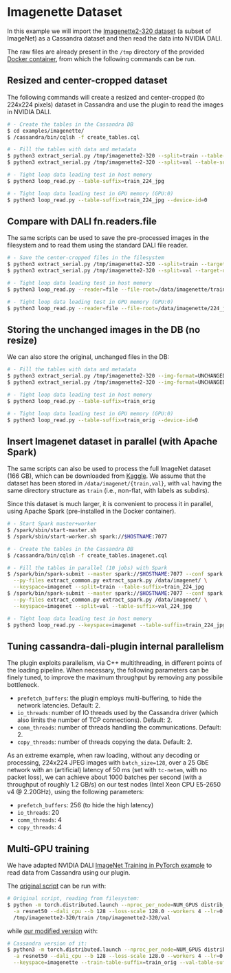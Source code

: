 # Imagenette Dataset

In this example we will import the [Imagenette2-320
dataset](https://github.com/fastai/imagenette) (a subset of ImageNet)
as a Cassandra dataset and then read the data into NVIDIA DALI.

The raw files are already present in the `/tmp` directory of the
provided [Docker container](../../), from which the following commands
can be run.

## Resized and center-cropped dataset
The following commands will create a resized and center-cropped (to
224x224 pixels) dataset in Cassandra and use the plugin to read the
images in NVIDIA DALI.

```bash
# - Create the tables in the Cassandra DB
$ cd examples/imagenette/
$ /cassandra/bin/cqlsh -f create_tables.cql

# - Fill the tables with data and metadata
$ python3 extract_serial.py /tmp/imagenette2-320 --split=train --table-suffix=train_224_jpg
$ python3 extract_serial.py /tmp/imagenette2-320 --split=val --table-suffix=val_224_jpg

# - Tight loop data loading test in host memory
$ python3 loop_read.py --table-suffix=train_224_jpg

# - Tight loop data loading test in GPU memory (GPU:0)
$ python3 loop_read.py --table-suffix=train_224_jpg --device-id=0
```

## Compare with DALI fn.readers.file
The same scripts can be used to save the pre-processed images in the
filesystem and to read them using the standard DALI file reader.

```bash
# - Save the center-cropped files in the filesystem
$ python3 extract_serial.py /tmp/imagenette2-320 --split=train --target-dir=/cassandra/data/imagenette/train_224_jpg
$ python3 extract_serial.py /tmp/imagenette2-320 --split=val --target-dir=/cassandra/data/imagenette/val_224_jpg

# - Tight loop data loading test in host memory
$ python3 loop_read.py --reader=file --file-root=/data/imagenette/train_224_jpg

# - Tight loop data loading test in GPU memory (GPU:0)
$ python3 loop_read.py --reader=file --file-root=/data/imagenette/224_jpg --device-id=0
```

## Storing the unchanged images in the DB (no resize)
We can also store the original, unchanged files in the DB:

```bash
# - Fill the tables with data and metadata
$ python3 extract_serial.py /tmp/imagenette2-320 --img-format=UNCHANGED --split=train --table-suffix=train_orig
$ python3 extract_serial.py /tmp/imagenette2-320 --img-format=UNCHANGED --split=val --table-suffix=val_orig

# - Tight loop data loading test in host memory
$ python3 loop_read.py --table-suffix=train_orig

# - Tight loop data loading test in GPU memory (GPU:0)
$ python3 loop_read.py --table-suffix=train_orig --device-id=0
```

## Insert Imagenet dataset in parallel (with Apache Spark)
The same scripts can also be used to process the full ImageNet dataset
(166 GB), which can be downloaded from
[Kaggle](https://www.kaggle.com/competitions/imagenet-object-localization-challenge/data).
We assume that the dataset has been stored in
`/data/imagenet/{train,val}`, with `val` having the same directory
structure as `train` (i.e., non-flat, with labels as subdirs).

Since this dataset is much larger, it is convenient to process it in
parallel, using Apache Spark (pre-installed in the Docker container).

```bash
# - Start Spark master+worker
$ /spark/sbin/start-master.sh
$ /spark/sbin/start-worker.sh spark://$HOSTNAME:7077

# - Create the tables in the Cassandra DB
$ /cassandra/bin/cqlsh -f create_tables.imagenet.cql

# - Fill the tables in parallel (10 jobs) with Spark
$ /spark/bin/spark-submit --master spark://$HOSTNAME:7077 --conf spark.default.parallelism=10 \
  --py-files extract_common.py extract_spark.py /data/imagenet/ \
  --keyspace=imagenet --split=train --table-suffix=train_224_jpg
$ /spark/bin/spark-submit --master spark://$HOSTNAME:7077 --conf spark.default.parallelism=10 \
  --py-files extract_common.py extract_spark.py /data/imagenet/ \
  --keyspace=imagenet --split=val --table-suffix=val_224_jpg

# - Tight loop data loading test in host memory
$ python3 loop_read.py --keyspace=imagenet --table-suffix=train_224_jpg

```

## Tuning cassandra-dali-plugin internal parallelism

The plugin exploits parallelism, via C++ multithreading, in different
points of the loading pipeline. When necessary, the following
parameters can be finely tuned, to improve the maximum throughput by
removing any possibile bottleneck.

- `prefetch_buffers`: the plugin employs multi-buffering, to hide the
  network latencies. Default: 2.
- `io_threads`: number of IO threads used by the Cassandra driver
  (which also limits the number of TCP connections). Default: 2.
- `comm_threads`: number of threads handling the
  communications. Default: 2.
- `copy_threads`: number of threads copying the data. Default: 2.

As an extreme example, when raw loading, without any decoding or
processing, 224x224 JPEG images with `batch_size=128`, over a 25 GbE
network with an (artificial) latency of 50 ms (set with `tc-netem`,
with no packet loss), we can achieve about 1000 batches per second
(with a throughput of roughly 1.2 GB/s) on our test nodes (Intel Xeon
CPU E5-2650 v4 @ 2.20GHz), using the following parameters:

- `prefetch_buffers`: 256 (to hide the high latency)
- `io_threads`: 20
- `comm_threads`: 4
- `copy_threads`: 4

## Multi-GPU training

We have adapted NVIDIA DALI [ImageNet Training in PyTorch
example](https://github.com/NVIDIA/DALI/tree/main/docs/examples/use_cases/pytorch/resnet50)
to read data from Cassandra using our plugin.

The [original script](distrib_train_from_file.py) can be run with:
```bash
# Original script, reading from filesystem:
$ python -m torch.distributed.launch --nproc_per_node=NUM_GPUS distrib_train_from_file.py \
  -a resnet50 --dali_cpu --b 128 --loss-scale 128.0 --workers 4 --lr=0.4 --opt-level O2 \
  /tmp/imagenette2-320/train /tmp/imagenette2-320/val
```

while [our modified version](distrib_train_from_cassandra.py) with:
```bash
# Cassandra version of it:
$ python3 -m torch.distributed.launch --nproc_per_node=NUM_GPUS distrib_train_from_cassandra.py \
  -a resnet50 --dali_cpu --b 128 --loss-scale 128.0 --workers 4 --lr=0.4 --opt-level O2 \
  --keyspace=imagenette --train-table-suffix=train_orig --val-table-suffix=val_orig
```
